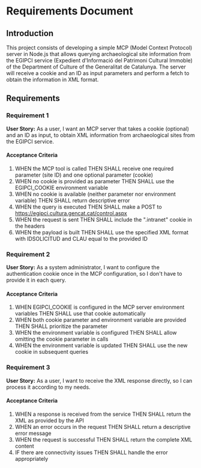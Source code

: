 # Requirements Document

## Introduction

This project consists of developing a simple MCP (Model Context Protocol) server in Node.js that allows querying archaeological site information from the EGIPCI service (Expedient d'Informació del Patrimoni Cultural Immoble) of the Department of Culture of the Generalitat de Catalunya. The server will receive a cookie and an ID as input parameters and perform a fetch to obtain the information in XML format.

## Requirements

### Requirement 1

**User Story:** As a user, I want an MCP server that takes a cookie (optional) and an ID as input, to obtain XML information from archaeological sites from the EGIPCI service.

#### Acceptance Criteria

1. WHEN the MCP tool is called THEN SHALL receive one required parameter (site ID) and one optional parameter (cookie)
2. WHEN no cookie is provided as parameter THEN SHALL use the EGIPCI_COOKIE environment variable
3. WHEN no cookie is available (neither parameter nor environment variable) THEN SHALL return descriptive error
4. WHEN the query is executed THEN SHALL make a POST to https://egipci.cultura.gencat.cat/control.aspx
5. WHEN the request is sent THEN SHALL include the ".intranet" cookie in the headers
6. WHEN the payload is built THEN SHALL use the specified XML format with IDSOLICITUD and CLAU equal to the provided ID

### Requirement 2

**User Story:** As a system administrator, I want to configure the authentication cookie once in the MCP configuration, so I don't have to provide it in each query.

#### Acceptance Criteria

1. WHEN EGIPCI_COOKIE is configured in the MCP server environment variables THEN SHALL use that cookie automatically
2. WHEN both cookie parameter and environment variable are provided THEN SHALL prioritize the parameter
3. WHEN the environment variable is configured THEN SHALL allow omitting the cookie parameter in calls
4. WHEN the environment variable is updated THEN SHALL use the new cookie in subsequent queries

### Requirement 3

**User Story:** As a user, I want to receive the XML response directly, so I can process it according to my needs.

#### Acceptance Criteria

1. WHEN a response is received from the service THEN SHALL return the XML as provided by the API
2. WHEN an error occurs in the request THEN SHALL return a descriptive error message
3. WHEN the request is successful THEN SHALL return the complete XML content
4. IF there are connectivity issues THEN SHALL handle the error appropriately
